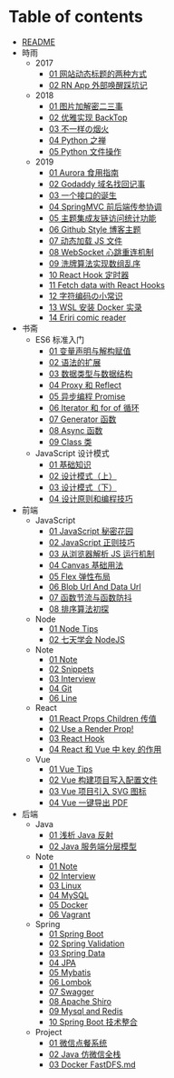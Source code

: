 # Table of contents

- [README](README.md)
- 時雨
  - 2017
    - [01 网站动态标题的两种方式](時雨/2017/01-网站动态标题的两种方式.md)
    - [02 RN App 外部唤醒踩坑记](時雨/2017/02-RN-App-外部唤醒踩坑记.md)
  - 2018
    - [01 图片加解密二三事](時雨/2018/01-图片加解密二三事.md)
    - [02 优雅实现 BackTop](時雨/2018/02-优雅实现-BackTop.md)
    - [03 不一样の烟火](時雨/2018/03-不一样の烟火.md)
    - [04 Python 之禅](時雨/2018/04-Python-之禅.md)
    - [05 Python 文件操作](時雨/2018/05-Python-文件操作.md)
  - 2019
    - [01 Aurora 食用指南](時雨/2019/01-Aurora-食用指南.md)
    - [02 Godaddy 域名找回记事](時雨/2019/02-Godaddy-域名找回记事.md)
    - [03 一个接口的诞生](時雨/2019/03-一个接口的诞生.md)
    - [04 SpringMVC 前后端传参协调](時雨/2019/04-SpringMVC-前后端传参协调.md)
    - [05 主题集成友链访问统计功能](時雨/2019/05-主题集成友链访问统计功能.md)
    - [06 Github Style 博客主题](時雨/2019/06-Github-Style-博客主题.md)
    - [07 动态加载 JS 文件](時雨/2019/07-动态加载-JS-文件.md)
    - [08 WebSocket 心跳重连机制](時雨/2019/08-WebSocket-心跳重连机制.md)
    - [09 洗牌算法实现数组乱序](時雨/2019/09-洗牌算法实现数组乱序.md)
    - [10 React Hook 定时器](時雨/2019/10-React-Hook-定时器.md)
    - [11 Fetch data with React Hooks](時雨/2019/11-Fetch-data-with-React-Hooks.md)
    - [12 字符编码の小常识](時雨/2019/12-字符编码の小常识.md)
    - [13 WSL 安装 Docker 实录](時雨/2019/13-WSL-安装-Docker-实录.md)
    - [14 Eriri comic reader](時雨/2019/14-Eriri-comic-reader.md)
- 书斋
  - ES6 标准入门
    - [01 变量声明与解构赋值](书斋/ES6-标准入门/01-变量声明与解构赋值.md)
    - [02 语法的扩展](书斋/ES6-标准入门/02-语法的扩展.md)
    - [03 数据类型与数据结构](书斋/ES6-标准入门/03-数据类型与数据结构.md)
    - [04 Proxy 和 Reflect](书斋/ES6-标准入门/04-Proxy-和-Reflect.md)
    - [05 异步编程 Promise](书斋/ES6-标准入门/05-异步编程-Promise.md)
    - [06 Iterator 和 for of 循环](书斋/ES6-标准入门/06-Iterator-和-for-of-循环.md)
    - [07 Generator 函数](书斋/ES6-标准入门/07-Generator-函数.md)
    - [08 Async 函数](书斋/ES6-标准入门/08-Async-函数.md)
    - [09 Class 类](书斋/ES6-标准入门/09-Class-类.md)
  - JavaScript 设计模式
    - [01 基础知识](书斋/JavaScript-设计模式/01-基础知识.md)
    - [02 设计模式（上）](书斋/JavaScript-设计模式/02-设计模式（上）.md)
    - [03 设计模式（下）](书斋/JavaScript-设计模式/03-设计模式（下）.md)
    - [04 设计原则和编程技巧](书斋/JavaScript-设计模式/04-设计原则和编程技巧.md)
- 前端
  - JavaScript
    - [01 JavaScript 秘密花园](前端/JavaScript/01-JavaScript-秘密花园.md)
    - [02 JavaScript 正则技巧](前端/JavaScript/02-JavaScript-正则技巧.md)
    - [03 从浏览器解析 JS 运行机制](前端/JavaScript/03-从浏览器解析-JS-运行机制.md)
    - [04 Canvas 基础用法](前端/JavaScript/04-Canvas-基础用法.md)
    - [05 Flex 弹性布局](前端/JavaScript/05-Flex-弹性布局.md)
    - [06 Blob Url And Data Url](前端/JavaScript/06-Blob-Url-And-Data-Url.md)
    - [07 函数节流与函数防抖](前端/JavaScript/07-函数节流与函数防抖.md)
    - [08 排序算法初探](前端/JavaScript/08-排序算法初探.md)
  - Node
    - [01 Node Tips](前端/Node/01-Node-Tips.md)
    - [02 七天学会 NodeJS](前端/Node/02-七天学会-NodeJS.md)
  - Note
    - [01 Note](前端/Note/01-Note.md)
    - [02 Snippets](前端/Note/02-Snippets.md)
    - [03 Interview](前端/Note/03-Interview.md)
    - [04 Git](前端/Note/04-Git.md)
    - [06 Line](前端/Note/06-Line.md)
  - React
    - [01 React Props Children 传值](前端/React/01-React-Props-Children-传值.md)
    - [02 Use a Render Prop!](前端/React/02-Use-a-Render-Prop!.md)
    - [03 React Hook](前端/React/03-React-Hook.md)
    - [04 React 和 Vue 中 key 的作用](前端/React/04-React-和-Vue-中-key-的作用.md)
  - Vue
    - [01 Vue Tips](前端/Vue/01-Vue-Tips.md)
    - [02 Vue 构建项目写入配置文件](前端/Vue/02-Vue-构建项目写入配置文件.md)
    - [03 Vue 项目引入 SVG 图标](前端/Vue/03-Vue-项目引入-SVG-图标.md)
    - [04 Vue 一键导出 PDF](前端/Vue/04-Vue-一键导出-PDF.md)
- 后端
  - Java
    - [01 浅析 Java 反射](后端/Java/01-浅析-Java-反射.md)
    - [02 Java 服务端分层模型](后端/Java/02-Java-服务端分层模型.md)
  - Note
    - [01 Note](后端/Note/01-Note.md)
    - [02 Interview](后端/Note/02-Interview.md)
    - [03 Linux](后端/Note/03-Linux.md)
    - [04 MySQL](后端/Note/04-MySQL.md)
    - [05 Docker](后端/Note/05-Docker.md)
    - [06 Vagrant](后端/Note/06-Vagrant.md)
  - Spring
    - [01 Spring Boot](后端/Spring/01-Spring-Boot.md)
    - [02 Spring Validation](后端/Spring/02-Spring-Validation.md)
    - [03 Spring Data](后端/Spring/03-Spring-Data.md)
    - [04 JPA](后端/Spring/04-JPA.md)
    - [05 Mybatis](后端/Spring/05-Mybatis.md)
    - [06 Lombok](后端/Spring/06-Lombok.md)
    - [07 Swagger](后端/Spring/07-Swagger.md)
    - [08 Apache Shiro](后端/Spring/08-Apache-Shiro.md)
    - [09 Mysql and Redis](后端/Spring/09-Mysql-and-Redis.md)
    - [10 Spring Boot 技术整合](后端/Spring/10-Spring-Boot-技术整合.md)
  - Project
    - [01 微信点餐系统](后端/Project/01-微信点餐系统.md)
    - [02 Java 仿微信全栈](后端/Project/02-Java-仿微信全栈.md)
    - [03 Docker FastDFS.md](后端/Project/03-Docker-FastDFS.md)
